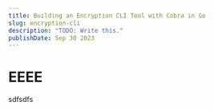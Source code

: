 ```yaml
---
title: Building an Encryption CLI Tool with Cobra in Go
slug: encryption-cli
description: "TODO: Write this."
publishDate: Sep 30 2023
---
```

# EEEE

sdfsdfs
